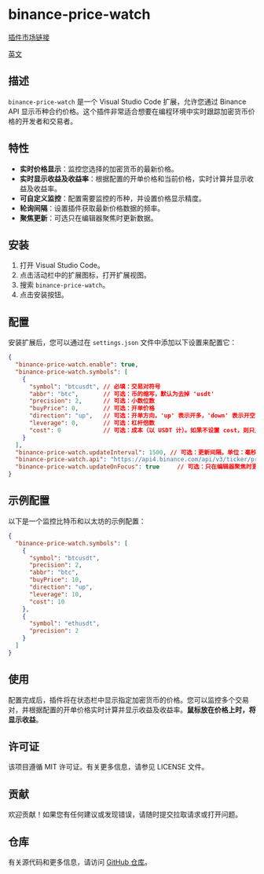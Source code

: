 # binance-price-watch

[插件市场链接](https://marketplace.visualstudio.com/items?itemName=chenwuai.binance-price-watch)

[英文](./README.md)

## 描述

`binance-price-watch` 是一个 Visual Studio Code 扩展，允许您通过 Binance API 显示币种合约价格。这个插件非常适合想要在编程环境中实时跟踪加密货币价格的开发者和交易者。

## 特性

- **实时价格显示**：监控您选择的加密货币的最新价格。
- **实时显示收益及收益率**：根据配置的开单价格和当前价格，实时计算并显示收益及收益率。
- **可自定义监控**：配置需要监控的币种，并设置价格显示精度。
- **轮询间隔**：设置插件获取最新价格数据的频率。
- **聚焦更新**：可选只在编辑器聚焦时更新数据。

## 安装

1. 打开 Visual Studio Code。
2. 点击活动栏中的扩展图标，打开扩展视图。
3. 搜索 `binance-price-watch`。
4. 点击安装按钮。

## 配置

安装扩展后，您可以通过在 `settings.json` 文件中添加以下设置来配置它：

```json
{
  "binance-price-watch.enable": true,
  "binance-price-watch.symbols": [
    {
      "symbol": "btcusdt", // 必填：交易对符号
      "abbr": "btc",       // 可选：币的缩写，默认为去掉 'usdt'
      "precision": 2,      // 可选：小数位数
      "buyPrice": 0,       // 可选：开单价格
      "direction": "up",   // 可选：开单方向，'up' 表示开多，'down' 表示开空
      "leverage": 0,       // 可选：杠杆倍数
      "cost": 0            // 可选：成本（以 USDT 计）。如果不设置 cost，则只显示收益率，鼠标放在价格上才显示收益。
    }
  ],
  "binance-price-watch.updateInterval": 1500, // 可选：更新间隔，单位：毫秒
  "binance-price-watch.api": "https://api4.binance.com/api/v3/ticker/price", // 可选：API URL
  "binance-price-watch.updateOnFocus": true     // 可选：只在编辑器聚焦时更新
}
```

## 示例配置

以下是一个监控比特币和以太坊的示例配置：

```json
{
  "binance-price-watch.symbols": [
    {      
      "symbol": "btcusdt",      
      "precision": 2,
      "abbr": "btc",
      "buyPrice": 10,
      "direction": "up",
      "leverage": 10,
      "cost": 10
    },    
    {      
      "symbol": "ethusdt",      
      "precision": 2
    }  
  ]
}
```

## 使用

配置完成后，插件将在状态栏中显示指定加密货币的价格。您可以监控多个交易对，并根据配置的开单价格实时计算并显示收益及收益率。**鼠标放在价格上时，将显示收益**。

## 许可证

该项目遵循 MIT 许可证。有关更多信息，请参见 LICENSE 文件。

## 贡献

欢迎贡献！如果您有任何建议或发现错误，请随时提交拉取请求或打开问题。

## 仓库

有关源代码和更多信息，请访问 [GitHub 仓库](https://github.com/chenchenwuai/vscode-binance-price-watch)。

